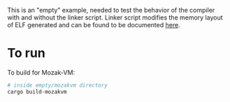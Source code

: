 This is an "empty" example, needed to test the behavior of the compiler with and without the
linker script. Linker script modifies the memory layout of ELF generated and can be found to
be documented [here](../../docs/linker-script.md).

# To run

To build for Mozak-VM:

```sh
# inside empty/mozakvm directory
cargo build-mozakvm
```

